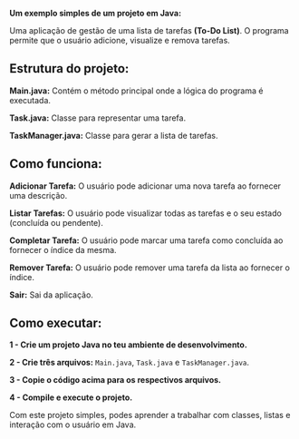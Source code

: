 **Um exemplo simples de um projeto em Java:** 

Uma aplicação de gestão de uma lista de tarefas **(To-Do List)**. O programa permite que o usuário adicione, visualize e remova tarefas.

## Estrutura do projeto: ##

**Main.java:** Contém o método principal onde a lógica do programa é executada.

**Task.java:** Classe para representar uma tarefa.

**TaskManager.java:** Classe para gerar a lista de tarefas.

## Como funciona: ##

**Adicionar Tarefa:** O usuário pode adicionar uma nova tarefa ao fornecer uma descrição.

**Listar Tarefas:** O usuário pode visualizar todas as tarefas e o seu estado (concluída ou pendente).

**Completar Tarefa:** O usuário pode marcar uma tarefa como concluída ao fornecer o índice da mesma.

**Remover Tarefa:** O usuário pode remover uma tarefa da lista ao fornecer o índice.

**Sair:** Sai da aplicação.

## Como executar: ##

**1 - Crie um projeto Java no teu ambiente de desenvolvimento.**

**2 - Crie três arquivos:** ```Main.java```, ```Task.java``` e ```TaskManager.java```.

**3 - Copie o código acima para os respectivos arquivos.**

**4 - Compile e execute o projeto.**

Com este projeto simples, podes aprender a trabalhar com classes, listas e interação com o usuário em Java.
